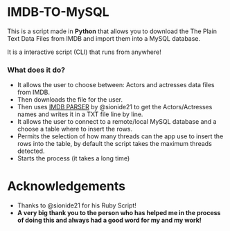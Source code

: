 # IMDB-TO-MySQL

This is a script made in **Python** that allows you to download the The Plain Text Data Files from IMDB and import them into a MySQL database.

It is a interactive script (CLI) that runs from anywhere!


### What does it do?

  - It allows the user to choose between: Actors and actresses data files from IMDB.
  - Then downloads the file for the user.
  - Then uses [IMDB PARSER](https://github.com/sionide21/imdb-parser) by @sionide21 to get the Actors/Actresses names and writes it in a TXT file line by line.
  - It allows the user to connect to a remote/local MySQL database and a choose a table where to insert the rows.
  - Permits the selection of how many threads can the app use to insert the rows into the table, by default the script takes the maximum threads detected.
  - Starts the process (it takes a long time)


# Acknowledgements

  - Thanks to @sionide21 for his Ruby Script!
  - **A very big thank you to the person who has helped me in the process of doing this and always had a good word for my and my work!**
